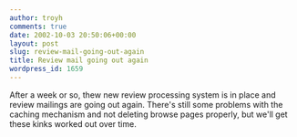 ```yaml
---
author: troyh
comments: true
date: 2002-10-03 20:50:06+00:00
layout: post
slug: review-mail-going-out-again
title: Review mail going out again
wordpress_id: 1659
---
```


After a week or so, thew new review processing system is in place and review mailings are going out again. There's still some problems with the caching mechanism and not deleting browse pages properly, but we'll get these kinks worked out over time.
